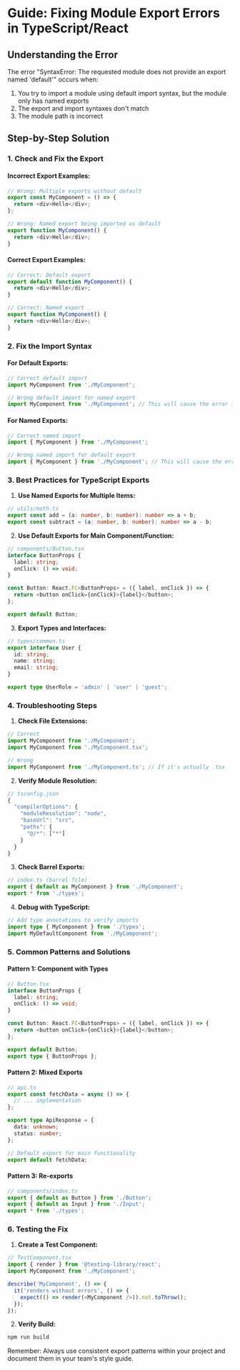 # Guide: Fixing Module Export Errors in TypeScript/React

## Understanding the Error

The error "SyntaxError: The requested module does not provide an export named 'default'" occurs when:
1. You try to import a module using default import syntax, but the module only has named exports
2. The export and import syntaxes don't match
3. The module path is incorrect

## Step-by-Step Solution

### 1. Check and Fix the Export

#### Incorrect Export Examples:
```typescript
// Wrong: Multiple exports without default
export const MyComponent = () => {
  return <div>Hello</div>;
};

// Wrong: Named export being imported as default
export function MyComponent() {
  return <div>Hello</div>;
}
```

#### Correct Export Examples:
```typescript
// Correct: Default export
export default function MyComponent() {
  return <div>Hello</div>;
}

// Correct: Named export
export function MyComponent() {
  return <div>Hello</div>;
}
```

### 2. Fix the Import Syntax

#### For Default Exports:
```typescript
// Correct default import
import MyComponent from './MyComponent';

// Wrong default import for named export
import MyComponent from './MyComponent'; // This will cause the error if MyComponent is a named export
```

#### For Named Exports:
```typescript
// Correct named import
import { MyComponent } from './MyComponent';

// Wrong named import for default export
import { MyComponent } from './MyComponent'; // This will cause the error if MyComponent is a default export
```

### 3. Best Practices for TypeScript Exports

1. **Use Named Exports for Multiple Items:**
```typescript
// utils/math.ts
export const add = (a: number, b: number): number => a + b;
export const subtract = (a: number, b: number): number => a - b;
```

2. **Use Default Exports for Main Component/Function:**
```typescript
// components/Button.tsx
interface ButtonProps {
  label: string;
  onClick: () => void;
}

const Button: React.FC<ButtonProps> = ({ label, onClick }) => {
  return <button onClick={onClick}>{label}</button>;
};

export default Button;
```

3. **Export Types and Interfaces:**
```typescript
// types/common.ts
export interface User {
  id: string;
  name: string;
  email: string;
}

export type UserRole = 'admin' | 'user' | 'guest';
```

### 4. Troubleshooting Steps

1. **Check File Extensions:**
```typescript
// Correct
import MyComponent from './MyComponent';
import MyComponent from './MyComponent.tsx';

// Wrong
import MyComponent from './MyComponent.ts'; // If it's actually .tsx
```

2. **Verify Module Resolution:**
```typescript
// tsconfig.json
{
  "compilerOptions": {
    "moduleResolution": "node",
    "baseUrl": "src",
    "paths": {
      "@/*": ["*"]
    }
  }
}
```

3. **Check Barrel Exports:**
```typescript
// index.ts (barrel file)
export { default as MyComponent } from './MyComponent';
export * from './types';
```

4. **Debug with TypeScript:**
```typescript
// Add type annotations to verify imports
import type { MyComponent } from './types';
import MyDefaultComponent from './MyComponent';
```

### 5. Common Patterns and Solutions

#### Pattern 1: Component with Types
```typescript
// Button.tsx
interface ButtonProps {
  label: string;
  onClick: () => void;
}

const Button: React.FC<ButtonProps> = ({ label, onClick }) => {
  return <button onClick={onClick}>{label}</button>;
};

export default Button;
export type { ButtonProps };
```

#### Pattern 2: Mixed Exports
```typescript
// api.ts
export const fetchData = async () => {
  // ... implementation
};

export type ApiResponse = {
  data: unknown;
  status: number;
};

// Default export for main functionality
export default fetchData;
```

#### Pattern 3: Re-exports
```typescript
// components/index.ts
export { default as Button } from './Button';
export { default as Input } from './Input';
export * from './types';
```

### 6. Testing the Fix

1. **Create a Test Component:**
```typescript
// TestComponent.tsx
import { render } from '@testing-library/react';
import MyComponent from './MyComponent';

describe('MyComponent', () => {
  it('renders without errors', () => {
    expect(() => render(<MyComponent />)).not.toThrow();
  });
});
```

2. **Verify Build:**
```bash
npm run build
```

Remember: Always use consistent export patterns within your project and document them in your team's style guide.